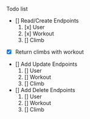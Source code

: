 Todo list

* [] Read/Create Endpoints
    1. [x] User
    2. [x] Workout
    3. [] Climb
* [x] Return climbs with workout
* [] Add Update Endpoints
    1. [] User
    2. [] Workout
    3. [] Climb
* [] Add Delete Endpoints
    1. [] User
    2. [] Workout
    3. [] Climb
